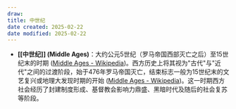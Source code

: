 ```yaml
---
draw:
title: 中世纪
date created: 2025-02-22
date modified: 2025-02-22
---
```

- **[[中世纪]] (Middle Ages)**：大约公元5世纪（罗马帝国西部灭亡之后）至15世纪末的时期 ([Middle Ages - Wikipedia](https://en.wikipedia.org/wiki/Middle_Ages#:~:text=In%20the%20history%20of%20Europe,246%2C%20and%20Late%20Middle%20Ages))。西方历史上将其视为"古代"与"近代"之间的过渡阶段，始于476年罗马帝国灭亡，结束标志一般为15世纪末的文艺复兴或地理大发现时期的开始 ([Middle Ages - Wikipedia](https://en.wikipedia.org/wiki/Middle_Ages#:~:text=In%20the%20history%20of%20Europe,246%2C%20and%20Late%20Middle%20Ages))。这一时期西方社会经历了封建制度形成、基督教会影响力鼎盛、黑暗时代及随后的社会复苏等阶段。
